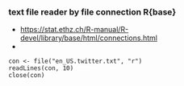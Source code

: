 
### text file reader by file connection R{base}

  - https://stat.ethz.ch/R-manual/R-devel/library/base/html/connections.html
  - 
 ```
con <- file("en_US.twitter.txt", "r")
readLines(con, 10)
close(con) 
```

